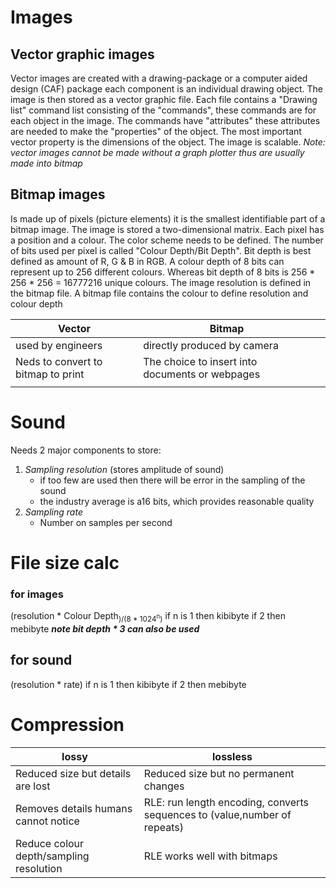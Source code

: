 # Images
## Vector graphic images
Vector images are created with a drawing-package or a computer aided design (CAF) package each component is an individual drawing object. The image is then stored as a vector graphic file. Each file contains a "Drawing list" command list consisting of the "commands", these commands are for each object in the image.  The commands have "attributes" these attributes are needed to make the "properties" of the object. The most important vector property is the dimensions of the object. The image is scalable. 
*Note: vector images cannot be made without a graph plotter thus are usually made into bitmap*
## Bitmap images
Is made up of pixels (picture elements) it is the smallest identifiable part of a bitmap image. The image is stored a two-dimensional matrix. Each pixel has a position and a colour. The color scheme needs to be defined.  The number of bits used per pixel is called "Colour Depth/Bit Depth". Bit depth is best defined as amount of R, G & B in RGB. A colour depth of 8 bits can represent up to 256 different colours. Whereas bit depth of 8 bits is 256 * 256 * 256 = 16777216 unique colours. 
The image resolution is defined in the bitmap file. A bitmap file contains the colour to define resolution and colour depth


| Vector                             | Bitmap                                          |     |
| ---------------------------------- | ----------------------------------------------- | --- |
| used by engineers                  | directly produced by camera                     |     |
| Neds to convert to bitmap to print | The choice to insert into documents or webpages |     |
|                                    |                                                 |     |

# Sound 
Needs 2 major components to store:
1. *Sampling resolution* (stores amplitude of sound)
	- if too few are used then there will be error in the sampling of the sound
	- the industry average is a16 bits, which provides reasonable quality
2. *Sampling rate*
	- Number on samples per second


# File size calc 
### for images
(resolution * Colour Depth<sub>)/(8 * 1024<sup>n</sup>)</sub> if n is 1 then kibibyte if 2 then mebibyte 
***note bit depth * 3 can also be used***
## for sound 
(resolution * rate) if n is 1 then kibibyte if 2 then mebibyte 

# Compression 
| lossy                                   | lossless                                                                  |
| --------------------------------------- | ------------------------------------------------------------------------- |
| Reduced size but details are lost       | Reduced size but no permanent changes                                     |
| Removes details humans cannot notice    | RLE: run length encoding, converts sequences to (value,number of repeats) |
| Reduce colour depth/sampling resolution | RLE works well with bitmaps                                               |














